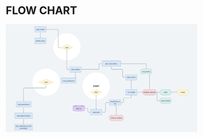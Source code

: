 # FLOW CHART

[![Flow Chart](./images/flow.png)](https://whimsical.com/linear-regression-7EKQioumBVzf7smU9P6ARA)
